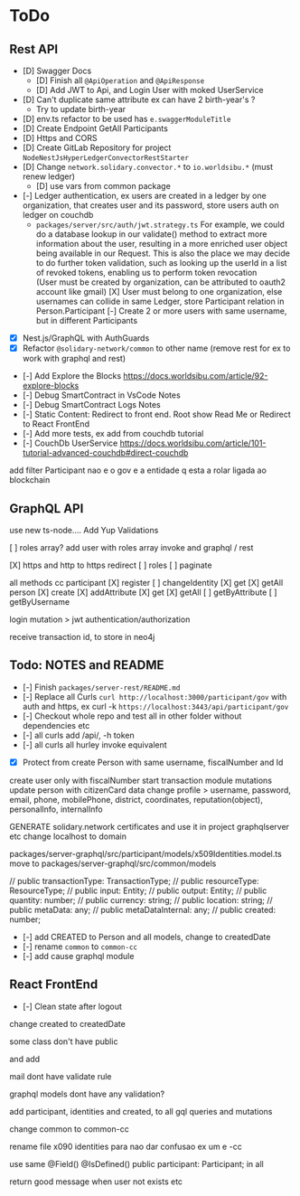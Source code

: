 # ToDo

## Rest API

- [D] Swagger Docs
  - [D] Finish all `@ApiOperation` and `@ApiResponse`
  - [D] Add JWT to Api, and Login User with moked UserService
- [D] Can't duplicate same attribute ex can have 2 birth-year's ?
  - Try to update birth-year
- [D] env.ts refactor to be used has `e.swaggerModuleTitle`
- [D] Create Endpoint GetAll Participants
- [D] Https and CORS
- [D] Create GitLab Repository for project `NodeNestJsHyperLedgerConvectorRestStarter`
- [D] Change `network.solidary.convector.*` to `io.worldsibu.*` (must renew ledger)
  - [D] use vars from common package
- [-] Ledger authentication, ex users are created in a ledger by one organization, that creates user and its password, store users auth on ledger on couchdb
  - `packages/server/src/auth/jwt.strategy.ts` For example, we could do a database lookup in our validate() method to extract more information about the user, resulting in a more enriched user object being available in our Request. This is also the place we may decide to do further token validation, such as looking up the userId in a list of revoked tokens, enabling us to perform token revocation  
  (User must be created by organization, can be attributed to oauth2 account like gmail)
  [X] User must belong to one organization, else usernames can collide in same Ledger, store Participant relation in Person.Participant
    [-] Create 2 or more users with same username, but in different Participants
- [X] Nest.js/GraphQL with AuthGuards
- [X] Refactor `@solidary-network/common` to other name (remove rest for ex to work with graphql and rest)

- [-] Add Explore the Blocks <https://docs.worldsibu.com/article/92-explore-blocks>
- [-] Debug SmartContract in VsCode Notes
- [-] Debug SmartContract Logs Notes
- [-] Static Content: Redirect to front end. Root show Read Me or Redirect to React FrontEnd
- [-] Add more tests, ex add from couchdb tutorial
- [-] CouchDb UserService <https://docs.worldsibu.com/article/101-tutorial-advanced-couchdb#direct-couchdb>

add filter Participant
nao e o gov e a entidade q esta a rolar ligada ao blockchain

## GraphQL API

use new ts-node....
Add Yup Validations

[ ] roles array?
  add user with roles array
  invoke and graphql / rest

[X] https and http to https redirect
[ ] roles
[ ] paginate

all methods cc
  participant
    [X] register
    [ ] changeIdentity
    [X] get
    [X] getAll
  person
    [X] create
    [X] addAttribute
    [X] get
    [X] getAll
    [ ] getByAttribute
    [ ] getByUsername
  
login mutation > jwt
authentication/authorization

receive transaction id, to store in neo4j

## Todo: NOTES and README

- [-] Finish `packages/server-rest/README.md`
- [-] Replace all Curls `curl http://localhost:3000/participant/gov` with auth and https, ex curl -k `https://localhost:3443/api/participant/gov`
- [-] Checkout whole repo and test all in other folder without dependencies etc
- [-] all curls add /api/, -h token 
- [-] all curls all hurley invoke equivalent

- [X] Protect from create Person with same username, fiscalNumber and Id


create user only with fiscalNumber
start transaction module
mutations
	update person with citizenCard data
	change profile > username, password, email, phone, mobilePhone, district, coordinates, reputation(object), personalInfo, internalInfo



GENERATE solidary.network certificates
and use it in project graphqlserver etc
change localhost to domain




packages/server-graphql/src/participant/models/x509Identities.model.ts
move to
packages/server-graphql/src/common/models


  // public transactionType: TransactionType;
  // public resourceType: ResourceType;
  // public input: Entity;
  // public output: Entity;
  // public quantity: number;
  // public currency: string;
  // public location: string;
  // public metaData: any;
  // public metaDataInternal: any;
  // public created: number;

- [-] add CREATED to Person and all models, change to createdDate
- [-] rename `common` to `common-cc`
- [-] add cause graphql module

## React FrontEnd

- [-] Clean state after logout







change created to createdDate

some class don't have public

and add



mail dont have validate rule


graphql models dont have any validation?

add participant, identities and created, to all gql queries and mutations

change common to common-cc

rename file x090 identities para nao dar confusao ex um e -cc


use same 
  @Field()
  @IsDefined()
  public participant: Participant;
in all



return good message when user not exists etc


